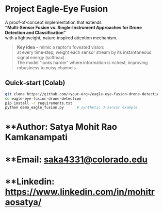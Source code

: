 # Project Eagle‑Eye Fusion 

A proof‑of‑concept implementation that extends  
**“Multi‑Sensor Fusion vs. Single‑Instrument Approaches for Drone Detection and Classification”**  
with a lightweight, nature‑inspired attention mechanism.

> **Key idea** – mimic a raptor’s foveated vision:  
> at every time‑step, weight each sensor stream by its instantaneous signal energy (softmax).  
> The model “looks harder” where information is richest, improving robustness to noisy channels.

## Quick‑start (Colab)

```bash
git clone https://github.com/<your‑org>/eagle-eye-fusion-drone-detection.git
cd eagle-eye-fusion-drone-detection
pip install -r requirements.txt
python demo_eagle_fusion.py      # synthetic 3‑sensor example

```

# **Author: Satya Mohit Rao Kamkanampati
# **Email: saka4331@colorado.edu
# **Linkedin: https://www.linkedin.com/in/mohitraosatya/
